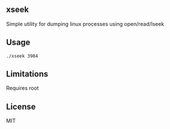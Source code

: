xseek
---
Simple utility for dumping linux processes using open/read/lseek

Usage
---
`./xseek 3984`


Limitations
---
Requires root


License
---
MIT

